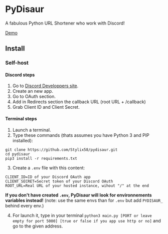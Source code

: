 # PyDisaur
A fabulous Python URL Shortener who work with Discord!

[Demo](https://pydisaur.stlix.noho.st)

## Install

### Self-host
#### Discord steps
1. Go to [Discord Developpers site](https://discord.com/developers/applications).
2. Create an new app.
3. Go to OAuth section.
4. Add in Redirects section the callback URL (root URL + /callback)
5. Grab Client ID and Client Secret.

#### Terminal steps
1. Launch a terminal.
2. Type these commands (thats assumes you have Python 3 and PIP installed):
```
git clone https://github.com/Stylix58/pydisaur.git
cd pydisaur
pip3 install -r requirements.txt
```
3. Create a `.env` file with this content:
```
CLIENT_ID=ID of your Discord OAuth app
CLIENT_SECRET=Secret token of your Discord OAuth
ROOT_URL=Real URL of your hosted instance, wihout "/" at the end
```
**If you don't have created `.env`, PyDisaur will look for environnements variables instead!** (note: use the same envs than for `.env` but add `PYDISAUR_` behind every env.)

4. For launch it, type in your terminal `python3 main.py [PORT or leave empty for port 5000] [true or false if you app use http or no]` and go to the given address.
